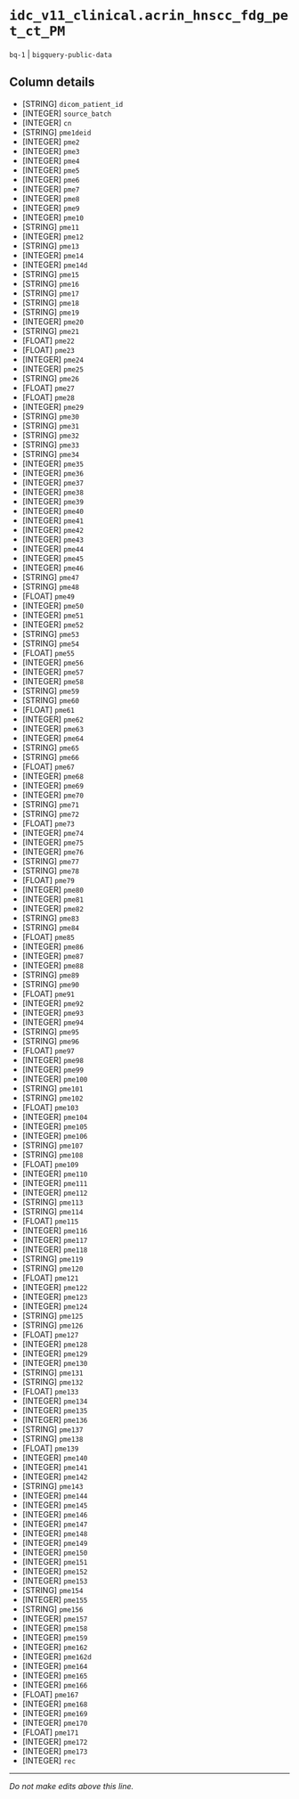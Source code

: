 # `idc_v11_clinical.acrin_hnscc_fdg_pet_ct_PM`
`bq-1` | `bigquery-public-data`

## Column details
* [STRING]    `dicom_patient_id`
* [INTEGER]   `source_batch`
* [INTEGER]   `cn`
* [STRING]    `pme1deid`
* [INTEGER]   `pme2`
* [INTEGER]   `pme3`
* [INTEGER]   `pme4`
* [INTEGER]   `pme5`
* [INTEGER]   `pme6`
* [INTEGER]   `pme7`
* [INTEGER]   `pme8`
* [INTEGER]   `pme9`
* [INTEGER]   `pme10`
* [STRING]    `pme11`
* [INTEGER]   `pme12`
* [STRING]    `pme13`
* [INTEGER]   `pme14`
* [INTEGER]   `pme14d`
* [STRING]    `pme15`
* [STRING]    `pme16`
* [STRING]    `pme17`
* [STRING]    `pme18`
* [STRING]    `pme19`
* [INTEGER]   `pme20`
* [STRING]    `pme21`
* [FLOAT]     `pme22`
* [FLOAT]     `pme23`
* [INTEGER]   `pme24`
* [INTEGER]   `pme25`
* [STRING]    `pme26`
* [FLOAT]     `pme27`
* [FLOAT]     `pme28`
* [INTEGER]   `pme29`
* [STRING]    `pme30`
* [STRING]    `pme31`
* [STRING]    `pme32`
* [STRING]    `pme33`
* [STRING]    `pme34`
* [INTEGER]   `pme35`
* [INTEGER]   `pme36`
* [INTEGER]   `pme37`
* [INTEGER]   `pme38`
* [INTEGER]   `pme39`
* [INTEGER]   `pme40`
* [INTEGER]   `pme41`
* [INTEGER]   `pme42`
* [INTEGER]   `pme43`
* [INTEGER]   `pme44`
* [INTEGER]   `pme45`
* [INTEGER]   `pme46`
* [STRING]    `pme47`
* [STRING]    `pme48`
* [FLOAT]     `pme49`
* [INTEGER]   `pme50`
* [INTEGER]   `pme51`
* [INTEGER]   `pme52`
* [STRING]    `pme53`
* [STRING]    `pme54`
* [FLOAT]     `pme55`
* [INTEGER]   `pme56`
* [INTEGER]   `pme57`
* [INTEGER]   `pme58`
* [STRING]    `pme59`
* [STRING]    `pme60`
* [FLOAT]     `pme61`
* [INTEGER]   `pme62`
* [INTEGER]   `pme63`
* [INTEGER]   `pme64`
* [STRING]    `pme65`
* [STRING]    `pme66`
* [FLOAT]     `pme67`
* [INTEGER]   `pme68`
* [INTEGER]   `pme69`
* [INTEGER]   `pme70`
* [STRING]    `pme71`
* [STRING]    `pme72`
* [FLOAT]     `pme73`
* [INTEGER]   `pme74`
* [INTEGER]   `pme75`
* [INTEGER]   `pme76`
* [STRING]    `pme77`
* [STRING]    `pme78`
* [FLOAT]     `pme79`
* [INTEGER]   `pme80`
* [INTEGER]   `pme81`
* [INTEGER]   `pme82`
* [STRING]    `pme83`
* [STRING]    `pme84`
* [FLOAT]     `pme85`
* [INTEGER]   `pme86`
* [INTEGER]   `pme87`
* [INTEGER]   `pme88`
* [STRING]    `pme89`
* [STRING]    `pme90`
* [FLOAT]     `pme91`
* [INTEGER]   `pme92`
* [INTEGER]   `pme93`
* [INTEGER]   `pme94`
* [STRING]    `pme95`
* [STRING]    `pme96`
* [FLOAT]     `pme97`
* [INTEGER]   `pme98`
* [INTEGER]   `pme99`
* [INTEGER]   `pme100`
* [STRING]    `pme101`
* [STRING]    `pme102`
* [FLOAT]     `pme103`
* [INTEGER]   `pme104`
* [INTEGER]   `pme105`
* [INTEGER]   `pme106`
* [STRING]    `pme107`
* [STRING]    `pme108`
* [FLOAT]     `pme109`
* [INTEGER]   `pme110`
* [INTEGER]   `pme111`
* [INTEGER]   `pme112`
* [STRING]    `pme113`
* [STRING]    `pme114`
* [FLOAT]     `pme115`
* [INTEGER]   `pme116`
* [INTEGER]   `pme117`
* [INTEGER]   `pme118`
* [STRING]    `pme119`
* [STRING]    `pme120`
* [FLOAT]     `pme121`
* [INTEGER]   `pme122`
* [INTEGER]   `pme123`
* [INTEGER]   `pme124`
* [STRING]    `pme125`
* [STRING]    `pme126`
* [FLOAT]     `pme127`
* [INTEGER]   `pme128`
* [INTEGER]   `pme129`
* [INTEGER]   `pme130`
* [STRING]    `pme131`
* [STRING]    `pme132`
* [FLOAT]     `pme133`
* [INTEGER]   `pme134`
* [INTEGER]   `pme135`
* [INTEGER]   `pme136`
* [STRING]    `pme137`
* [STRING]    `pme138`
* [FLOAT]     `pme139`
* [INTEGER]   `pme140`
* [INTEGER]   `pme141`
* [INTEGER]   `pme142`
* [STRING]    `pme143`
* [INTEGER]   `pme144`
* [INTEGER]   `pme145`
* [INTEGER]   `pme146`
* [INTEGER]   `pme147`
* [INTEGER]   `pme148`
* [INTEGER]   `pme149`
* [INTEGER]   `pme150`
* [INTEGER]   `pme151`
* [INTEGER]   `pme152`
* [INTEGER]   `pme153`
* [STRING]    `pme154`
* [INTEGER]   `pme155`
* [STRING]    `pme156`
* [INTEGER]   `pme157`
* [INTEGER]   `pme158`
* [INTEGER]   `pme159`
* [INTEGER]   `pme162`
* [INTEGER]   `pme162d`
* [INTEGER]   `pme164`
* [INTEGER]   `pme165`
* [INTEGER]   `pme166`
* [FLOAT]     `pme167`
* [INTEGER]   `pme168`
* [INTEGER]   `pme169`
* [INTEGER]   `pme170`
* [FLOAT]     `pme171`
* [INTEGER]   `pme172`
* [INTEGER]   `pme173`
* [INTEGER]   `rec`

-------------------------------------------------------------------------------
*Do not make edits above this line.*
